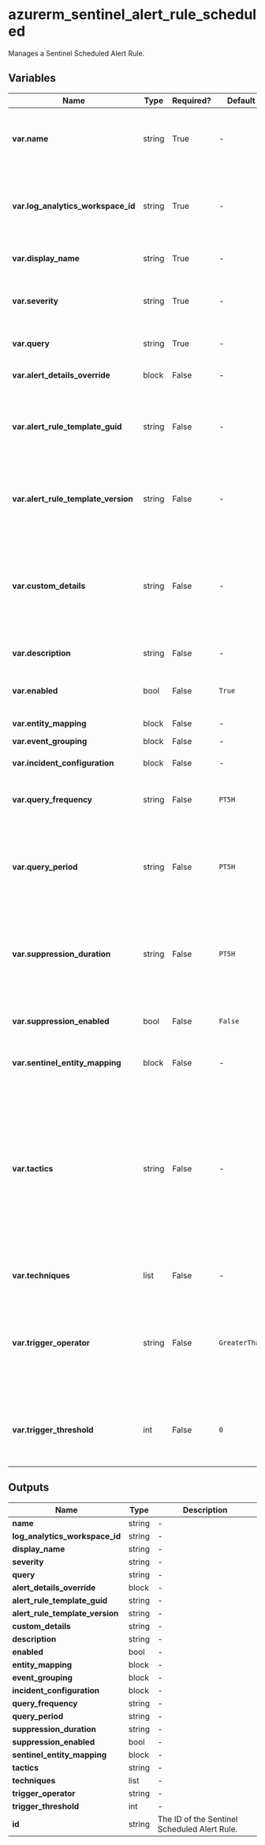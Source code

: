 # azurerm_sentinel_alert_rule_scheduled

Manages a Sentinel Scheduled Alert Rule.

## Variables

| Name | Type | Required? | Default  | possible values | Description |
| ---- | ---- | --------- | -------- | ----------- | ----------- |
| **var.name** | string | True | -  |  -  | The name which should be used for this Sentinel Scheduled Alert Rule. Changing this forces a new Sentinel Scheduled Alert Rule to be created. | 
| **var.log_analytics_workspace_id** | string | True | -  |  -  | The ID of the Log Analytics Workspace this Sentinel Scheduled Alert Rule belongs to. Changing this forces a new Sentinel Scheduled Alert Rule to be created. | 
| **var.display_name** | string | True | -  |  -  | The friendly name of this Sentinel Scheduled Alert Rule. | 
| **var.severity** | string | True | -  |  `High`, `Medium`, `Low`, `Informational`  | The alert severity of this Sentinel Scheduled Alert Rule. Possible values are `High`, `Medium`, `Low` and `Informational`. | 
| **var.query** | string | True | -  |  -  | The query of this Sentinel Scheduled Alert Rule. | 
| **var.alert_details_override** | block | False | -  |  -  | An `alert_details_override` block. | 
| **var.alert_rule_template_guid** | string | False | -  |  -  | The GUID of the alert rule template which is used for this Sentinel Scheduled Alert Rule. Changing this forces a new Sentinel Scheduled Alert Rule to be created. | 
| **var.alert_rule_template_version** | string | False | -  |  -  | The version of the alert rule template which is used for this Sentinel Scheduled Alert Rule. Changing this forces a new Sentinel Scheduled Alert Rule to be created. | 
| **var.custom_details** | string | False | -  |  -  | A map of string key-value pairs of columns to be attached to this Sentinel Scheduled Alert Rule. The key will appear as the field name in alerts and the value is the event parameter you wish to surface in the alerts. | 
| **var.description** | string | False | -  |  -  | The description of this Sentinel Scheduled Alert Rule. | 
| **var.enabled** | bool | False | `True`  |  -  | Should the Sentinel Scheduled Alert Rule be enabled? Defaults to `true`. | 
| **var.entity_mapping** | block | False | -  |  -  | A list of `entity_mapping` blocks. | 
| **var.event_grouping** | block | False | -  |  -  | A `event_grouping` block. | 
| **var.incident_configuration** | block | False | -  |  -  | A `incident_configuration` block. | 
| **var.query_frequency** | string | False | `PT5H`  |  -  | The ISO 8601 timespan duration between two consecutive queries. Defaults to `PT5H`. | 
| **var.query_period** | string | False | `PT5H`  |  -  | The ISO 8601 timespan duration, which determine the time period of the data covered by the query. For example, it can query the past 10 minutes of data, or the past 6 hours of data. Defaults to `PT5H`. | 
| **var.suppression_duration** | string | False | `PT5H`  |  -  | If `suppression_enabled` is `true`, this is ISO 8601 timespan duration, which specifies the amount of time the query should stop running after alert is generated. Defaults to `PT5H`. | 
| **var.suppression_enabled** | bool | False | `False`  |  -  | Should the Sentinel Scheduled Alert Rulea stop running query after alert is generated? Defaults to `false`. | 
| **var.sentinel_entity_mapping** | block | False | -  |  -  | A list of `sentinel_entity_mapping` blocks. | 
| **var.tactics** | string | False | -  |  `Collection`, `CommandAndControl`, `CredentialAccess`, `DefenseEvasion`, `Discovery`, `Execution`, `Exfiltration`, `ImpairProcessControl`, `InhibitResponseFunction`, `Impact`, `InitialAccess`, `LateralMovement`, `Persistence`, `PrivilegeEscalation`, `PreAttack`, `Reconnaissance`, `ResourceDevelopment`  | A list of categories of attacks by which to classify the rule. Possible values are `Collection`, `CommandAndControl`, `CredentialAccess`, `DefenseEvasion`, `Discovery`, `Execution`, `Exfiltration`, `ImpairProcessControl`, `InhibitResponseFunction`, `Impact`, `InitialAccess`, `LateralMovement`, `Persistence`, `PrivilegeEscalation`, `PreAttack`, `Reconnaissance` and `ResourceDevelopment`. | 
| **var.techniques** | list | False | -  |  -  | A list of techniques of attacks by which to classify the rule. | 
| **var.trigger_operator** | string | False | `GreaterThan`  |  `Equal`, `GreaterThan`, `LessThan`, `NotEqual`  | The alert trigger operator, combined with `trigger_threshold`, setting alert threshold of this Sentinel Scheduled Alert Rule. Possible values are `Equal`, `GreaterThan`, `LessThan`, `NotEqual`. Defaults to `GreaterThan`. | 
| **var.trigger_threshold** | int | False | `0`  |  -  | The baseline number of query results generated, combined with `trigger_operator`, setting alert threshold of this Sentinel Scheduled Alert Rule. Defaults to `0`. | 



## Outputs

| Name | Type | Description |
| ---- | ---- | --------- | 
| **name** | string  | - | 
| **log_analytics_workspace_id** | string  | - | 
| **display_name** | string  | - | 
| **severity** | string  | - | 
| **query** | string  | - | 
| **alert_details_override** | block  | - | 
| **alert_rule_template_guid** | string  | - | 
| **alert_rule_template_version** | string  | - | 
| **custom_details** | string  | - | 
| **description** | string  | - | 
| **enabled** | bool  | - | 
| **entity_mapping** | block  | - | 
| **event_grouping** | block  | - | 
| **incident_configuration** | block  | - | 
| **query_frequency** | string  | - | 
| **query_period** | string  | - | 
| **suppression_duration** | string  | - | 
| **suppression_enabled** | bool  | - | 
| **sentinel_entity_mapping** | block  | - | 
| **tactics** | string  | - | 
| **techniques** | list  | - | 
| **trigger_operator** | string  | - | 
| **trigger_threshold** | int  | - | 
| **id** | string  | The ID of the Sentinel Scheduled Alert Rule. | 